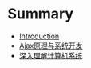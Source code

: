 # Summary

* [Introduction](README.md)
* [Ajax原理与系统开发](ajax-ylyxtkf.md)
* [深入理解计算机系统](shen-ru-li-jie-ji-suan-ji-xi-tong.md)

